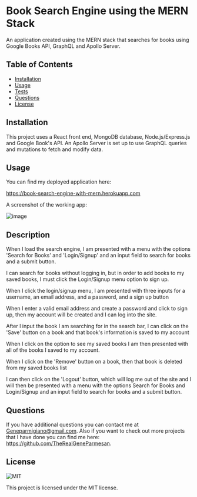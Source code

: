 # Book Search Engine using the MERN Stack

An application created using the MERN stack that searches for books using Google Books API, GraphQL and Apollo Server. 

## Table of Contents

- [Installation](#installation)
- [Usage](#usage)
- [Tests](#tests)
- [Questions](#questions)
- [License](#license)

## Installation

This project uses a React front end, MongoDB database, Node.js/Express.js and Google Book's API. An Apollo Server is set up to use GraphQL queries and mutations to fetch and modify data. 

## Usage

You can find my deployed application here:

https://book-search-engine-with-mern.herokuapp.com

A screenshot of the working app:

![image](https://github.com/TheRealGeneParmesan/Book-Search-Engine-MERN/assets/119083185/7236c37b-65e8-4871-ac21-83569fa55100)

## Description

When I load the search engine, I am presented with a menu with the options 'Search for Books' and 'Login/Signup' and an input field to search for books and a submit button.

I can search for books without logging in, but in order to add books to my saved books, I must click the Login/Signup menu option to sign up.

When I click the login/signup menu, I am presented with three inputs for a username, an email address, and a password, and a sign up button

When I enter a valid email address and create a password and click to sign up, then my account will be created and I can log into the site.

After I input the book I am searching for in the search bar, I can click on the 'Save' button on a book and that book's information is saved to my account

When I click on the option to see my saved books I am then presented with all of the books I saved to my account.

When I click on the 'Remove' button on a book, then that book is deleted from my saved books list

I can then click on the 'Logout' button, which will log me out of the site and I will then be presented with a menu with the options Search for Books and Login/Signup and an input field to search for books and a submit button.


## Questions

If you have additional questions you can contact me at Geneparmigiano@gmail.com. Also if you want to check out more projects that I have done you can find me here: https://github.com/TheRealGeneParmesan.

## License

![MIT](https://img.shields.io/badge/license-MIT-brightgreen)

This project is licensed under the MIT license.
